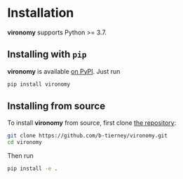Installation
============

**vironomy** supports Python >= 3.7.

## Installing with `pip`

**vironomy** is available [on PyPI](https://pypi.org/project/vironomy/). Just run

```bash
pip install vironomy
```

## Installing from source

To install **vironomy** from source, first clone [the repository](https://github.com/b-tierney/vironomy):

```bash
git clone https://github.com/b-tierney/vironomy.git
cd vironomy
```

Then run

```bash
pip install -e .
```
